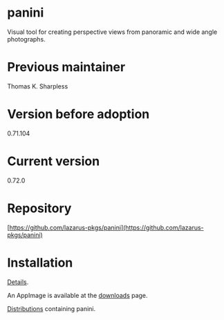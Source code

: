 # panini
Visual tool for creating perspective views from panoramic and wide angle photographs.

# Previous maintainer
Thomas K. Sharpless

# Version before adoption
0.71.104

# Current version
0.72.0

# Repository
[https://github.com/lazarus-pkgs/panini](https://github.com/lazarus-pkgs/panini)

# Installation
[Details](https://github.com/lazarus-pkgs/panini/blob/master/INSTALL.md).

An AppImage is available at the [downloads](https://github.com/lazarus-pkgs/panini/releases) page.

[Distributions](https://repology.org/metapackage/panini/versions) containing panini.
